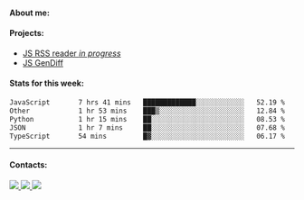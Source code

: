 #### About me:

#### Projects:
- [JS RSS reader *in progress*](https://github.com/GKoil/frontend-project-lvl3)
- [JS GenDiff](https://github.com/GKoil/GenDiff)

#### Stats for this week:
<!--START_SECTION:waka-->

```txt
JavaScript       7 hrs 41 mins   █████████████░░░░░░░░░░░░   52.19 %
Other            1 hr 53 mins    ███▒░░░░░░░░░░░░░░░░░░░░░   12.84 %
Python           1 hr 15 mins    ██░░░░░░░░░░░░░░░░░░░░░░░   08.53 %
JSON             1 hr 7 mins     ██░░░░░░░░░░░░░░░░░░░░░░░   07.68 %
TypeScript       54 mins         █▓░░░░░░░░░░░░░░░░░░░░░░░   06.17 %
```

<!--END_SECTION:waka-->
---
#### Contacts:

<a target='_blank' title='LinkedIn' href="https://www.linkedin.com/in/gkoil/">
  <img src="https://img.shields.io/badge/LinkedIn-0077B5?style=for-the-badge&logo=linkedin&logoColor=white" />
</a>
<a target='_blank' title='Telegram' href="https://t.me/gkoil">
  <img src="https://img.shields.io/badge/Telegram-2CA5E0?style=for-the-badge&logo=telegram&logoColor=white" />
</a>
<a target='_blank' title='Gmail' href="mailto: gk.grigorev@gmail.com">
  <img src="https://img.shields.io/badge/Gmail-D14836?style=for-the-badge&logo=gmail&logoColor=white" />
</a>

